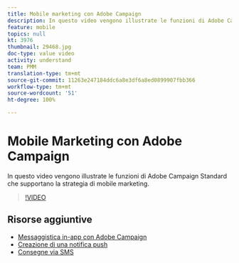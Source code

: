 ```yaml
---
title: Mobile marketing con Adobe Campaign
description: In questo video vengono illustrate le funzioni di Adobe Campaign Standard che supportano la strategia di mobile marketing.
feature: mobile
topics: null
kt: 3976
thumbnail: 29468.jpg
doc-type: value video
activity: understand
team: PMM
translation-type: tm+mt
source-git-commit: 11263e247184ddc6a8e3df6a8ed0899907fbb366
workflow-type: tm+mt
source-wordcount: '51'
ht-degree: 100%

---
```



# Mobile Marketing con Adobe Campaign

In questo video vengono illustrate le funzioni di Adobe Campaign Standard che supportano la strategia di mobile marketing.

>[!VIDEO](https://video.tv.adobe.com/v/29468?quality=12)

## Risorse aggiuntive

* [Messaggistica in-app con Adobe Campaign](/help/communication-channels/mobile/in-app/in-app-message-overview.md)
* [Creazione di una notifica push](/help/communication-channels/mobile/push-notifications/creating-a-push-notification.md)
* [Consegne via SMS](/help/communication-channels/mobile/sms/sms-delivery.md)
